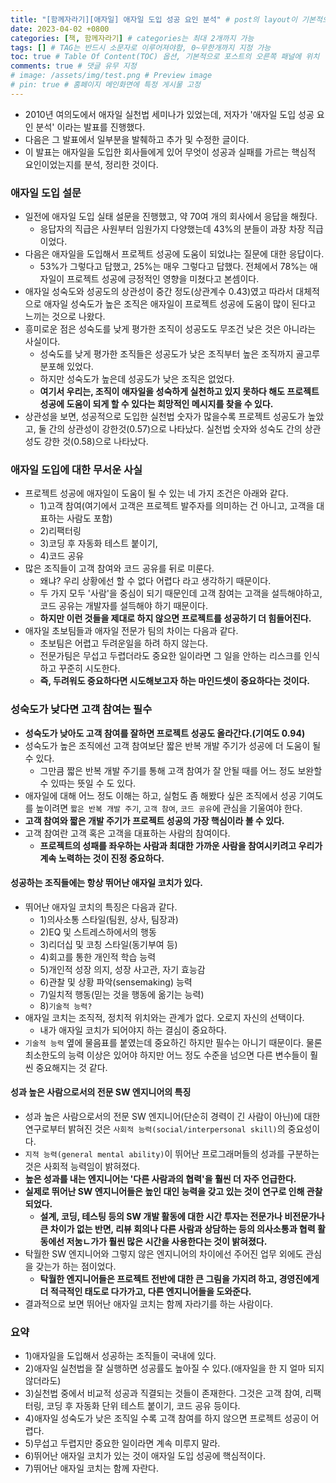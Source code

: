 ```yaml
---
title: "[함께자라기][애자일] 애자일 도입 성공 요인 분석" # post의 layout이 기본적으로 post로 설정되어있어서 Front Matter에 따로 layout변수를 만들어 주지 않아도 됨
date: 2023-04-02 +0800
categories: [책, 함께자라기] # categories는 최대 2개까지 가능
tags: [] # TAG는 반드시 소문자로 이루어져야함, 0~무한개까지 지정 가능
toc: true # Table Of Content(TOC) 옵션, 기본적으로 포스트의 오른쪽 패널에 위치
comments: true # 댓글 유무 지정
# image: /assets/img/test.png # Preview image
# pin: true # 홈페이지 메인화면에 특정 게시물 고정
---
```


- 2010년 여의도에서 애자일 실천법 세미나가 있었는데, 저자가 '애자일 도입 성공 요인 분석' 이라는 발표를 진행했다.
- 다음은 그 발표에서 일부분을 발췌하고 추가 및 수정한 글이다.
- 이 발표는 애자일을 도입한 회사들에게 있어 무엇이 성공과 실패를 가르는 핵심적 요인이었는지를 분석, 정리한 것이다.

### 애자일 도입 설문
- 일전에 애자일 도입 실태 설문을 진행했고, 약 70여 개의 회사에서 응답을 해줬다.
  - 응답자의 직급은 사원부터 임원가지 다양했는데 43%의 분들이 과장 차장 직급이었다.
- 다음은 애자일을 도입해서 프로젝트 성공에 도움이 되었냐는 질문에 대한 응답이다.
  - 53%가 그렇다고 답했고, 25%는 매우 그렇다고 답했다. 전체에서 78%는 애자일이 프로젝트 성공에 긍정적인 영향을 미쳤다고 본셈이다.
- 애자일 성숙도와 성공도의 상관성이 중간 정도(상관계수 0.43)였고 따라서 대체적으로 애자일 성숙도가 높은 조직은 애자일이 프로젝트 성공에 도움이 많이 된다고 느끼는 것으로 나왔다.
- 흥미로운 점은 성숙도를 낮게 평가한 조직이 성공도도 무조건 낮은 것은 아니라는 사실이다.
  - 성숙도를 낮게 평가한 조직들은 성공도가 낮은 조직부터 높은 조직까지 골고루 분포해 있었다.
  - 하지만 성숙도가 높은데 성공도가 낮은 조직은 없었다.
  - <b>여기서 우리는, 조직이 애자일을 성숙하게 실천하고 있지 못하다 해도 프로젝트 성공에 도움이 되게 할 수 있다는 희망적인 메시지를 찾을 수 있다.</b>
- 상관성을 보면, 성공적으로 도입한 실천법 숫자가 많을수록 프로젝트 성공도가 높았고, 둘 간의 상관성이 강한것(0.57)으로 나타났다. 실천법 숫자와 성숙도 간의 상관성도 강한 것(0.58)으로 나타났다.

### 애자일 도입에 대한 무서운 사실
- 프로젝트 성공에 애자일이 도움이 될 수 있는 네 가지 조건은 아래와 같다.
  - 1)고객 참여(여기에서 고객은 프로젝트 발주자를 의미하는 건 아니고, 고객을 대표하는 사람도 포함)
  - 2)리팩터링
  - 3)코딩 후 자동화 테스트 붙이기,
  - 4)코드 공유
- 많은 조직들이 고객 참여와 코드 공유를 뒤로 미룬다.
  - 왜냐? 우리 상황에선 할 수 없다 어렵다 라고 생각하기 때문이다.
  - 두 가지 모두 '사람'을 중심이 되기 때문인데 고객 참여는 고객을 설득해야하고, 코드 공유는 개발자를 설득해야 하기 때문이다.
  - <b>하지만 이런 것들을 제대로 하지 않으면 프로젝트를 성공하기 더 힘들어진다.</b>
- 애자일 초보팀들과 애자일 전문가 팀의 차이는 다음과 같다.
  - 초보팀은 어렵고 두려운일을 하려 하지 않는다.
  - 전문가팀은 무섭고 두렵더라도 중요한 일이라면 그 일을 안하는 리스크를 인식하고 꾸준히 시도한다.
  - <b>즉, 두려워도 중요하다면 시도해보고자 하는 마인드셋이 중요하다는 것이다.</b>
  
### 성숙도가 낮다면 고객 참여는 필수

- <b>성숙도가 낮아도 고객 참여를 잘하면 프로젝트 성공도 올라간다.(기여도 0.94)</b>
- 성숙도가 높은 조직에선 고객 참여보단 짧은 반복 개발 주기가 성공에 더 도움이 될 수 있다.
  - 그만큼 짧은 반복 개발 주기를 통해 고객 참여가 잘 안될 때를 어느 정도 보완할 수 있따는 뜻일 수 도 있다.
- 애자일에 대해 어느 정도 이해는 하고, 실험도 좀 해봤다 싶은 조직에서 성공 기여도를 높이려면 `짧은 반복 개발 주기`, `고객 참여`, `코드 공유`에 관심을 기울여야 한다.
- <b>고객 참여와 짧은 개발 주기가 프로젝트 성공의 가장 핵심이라 볼 수 있다.</b>
- 고객 참여란 고객 혹은 고객을 대표하는 사람의 참여이다.
  - <b>프로젝트의 성패를 좌우하는 사람과 최대한 가까운 사람을 참여시키려고 우리가 계속 노력하는 것이 진정 중요하다.</b>

#### 성공하는 조직들에는 항상 뛰어난 애자일 코치가 있다.
- 뛰어난 애자일 코치의 특징은 다음과 같다.
  - 1)의사소통 스타일(팀원, 상사, 팀장과)
  - 2)EQ 및 스트레스하에서의 행동
  - 3)리더십 및 코칭 스타일(동기부여 등)
  - 4)회고를 통한 개인적 학습 능력
  - 5)개인적 성장 의지, 성장 사고관, 자기 효능감
  - 6)관찰 및 상황 파악(sensemaking) 능력
  - 7)일치적 행동(믿는 것을 행동에 옮기는 능력)
  - 8)`기술적 능력?`
- 애자일 코치는 조직적, 정치적 위치와는 관계가 없다. 오로지 자신의 선택이다.
  - 내가 애자일 코치가 되어야지 하는 결심이 중요하다.
- `기술적 능력` 옆에 물음표를 붙였는데 중요하긴 하지만 필수는 아니기 때문이다. 물론 최소한도의 능력 이상은 있어야 하지만 어느 정도 수준을 넘으면 다른 변수들이 훨씬 중요해지는 것 같다.
  
#### 성과 높은 사람으로서의 전문 SW 엔지니어의 특징
- 성과 높은 사람으로서의 전문 SW 엔지니어(단순히 경력이 긴 사람이 아닌)에 대한 연구로부터 밝혀진 것은 `사회적 능력(social/interpersonal skill)`의 중요성이다.
- `지적 능력(general mental ability)`이 뛰어난 프로그래머들의 성과를 구분하는 것은 사회적 능력임이 밝혀졌다.
- <b>높은 성과를 내는 엔지니어는 '다른 사람과의 협력'을 훨씬 더 자주 언급한다.</b>
- <b>실제로 뛰어난 SW 엔지니어들은 높인 대인 능력을 갖고 있는 것이 연구로 인해 관찰되었다.</b>
  - <b>설계, 코딩, 테스팅 등의 SW 개발 활동에 대한 시간 투자는 전문가나 비전문가나 큰 차이가 없는 반면, 리뷰 회의나 다른 사람과 상담하는 등의 의사소통과 협력 활동에선 저눔ㄴ가가 훨씬 많은 시간을 사용한다는 것이 밝혀졌다.</b>
- 탁월한 SW 엔지니어와 그렇지 않은 엔지니어의 차이에선 주어진 업무 외에도 관심을 갖는가 하는 점이었다.
  - <b>탁월한 엔지니어들은 프로젝트 전반에 대한 큰 그림을 가지려 하고, 경영진에게 더 적극적인 태도로 다가가고, 다른 엔지니어들을 도와준다.</b>
- 결과적으로 보면 뛰어난 애자일 코치는 함께 자라기를 하는 사람이다.

### 요약
- 1)애자일을 도입해서 성공하는 조직들이 국내에 있다.
- 2)애자일 실천법을 잘 실행하면 성공률도 높아질 수 있다.(애자일을 한 지 얼마 되지 않더라도)
- 3)실천법 중에서 비교적 성공과 직결되는 것들이 존재한다. 그것은 고객 참여, 리팩터링, 코딩 후 자동화 단위 테스트 붙이기, 코드 공유 등이다.
- 4)애자일 성숙도가 낮은 조직일 수록 고객 참여를 하지 않으면 프로젝트 성공이 어렵다.
- 5)무섭고 두렵지만 중요한 일이라면 계속 미루지 말라.
- 6)뛰어난 애자일 코치가 있는 것이 애자일 도입 성공에 핵심적이다.
- 7)뛰어난 애자일 코치는 함께 자란다.